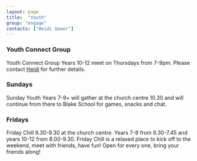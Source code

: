```yaml
---
layout: page
title:  "Youth"
group: "engage"
contacts: ["Heidi Gower"]
---
```


### Youth Connect Group

Youth Connect Group Years 10-12 meet on Thursdays from 7-9pm.  Please contact 
<a href="mailto:heidi@coggesparish.com">Heidi</a> 
for further details.

### Sundays

Sunday Youth Years 7-9+ will gather at the church centre 10.30 and will continue from there to Blake School for games, snacks and chat.

### Fridays

Friday Chill 6.30-9.30 at the church centre. Years 7-9 from 6.30-7.45 and years 10-12 from 8.00-9.30. Friday Chill is a relaxed place to kick off to the weekend, meet with friends, have fun! Open for every one, bring your friends along!
